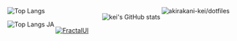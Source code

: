 <img src="https://github-readme-stats-keis-projects-065421cf.vercel.app/api/top-langs/?username=akirakani-kei&theme=dark&hide=vim%20script&langs_count=6&layout=compact" alt="Top Langs" align="left" />

<a href="https://github.com/akirakani-kei/dotfiles">
  <img src="https://github-readme-stats-keis-projects-065421cf.vercel.app/api/pin/?username=akirakani-kei&repo=dotfiles&theme=dark" alt="akirakani-kei/dotfiles" align="right">
</a>

<img src="https://github-readme-stats-keis-projects-065421cf.vercel.app/api?username=akirakani-kei&theme=dark&show_icons=true" alt="kei's GitHub stats" align="right" /><br />
<img src="https://github-readme-stats-keis-projects-065421cf.vercel.app/api/top-langs/?username=akirakani-kei&theme=dark&hide=vim%20script&langs_count=6&layout=compact&locale=ja" alt="Top Langs JA" align="left" />


[![FractalUI](https://github.com/user-attachments/assets/e749d200-6e61-44ce-97ba-6e57f31052b9)](https://github.com/akirakani-kei/FractalUI)
